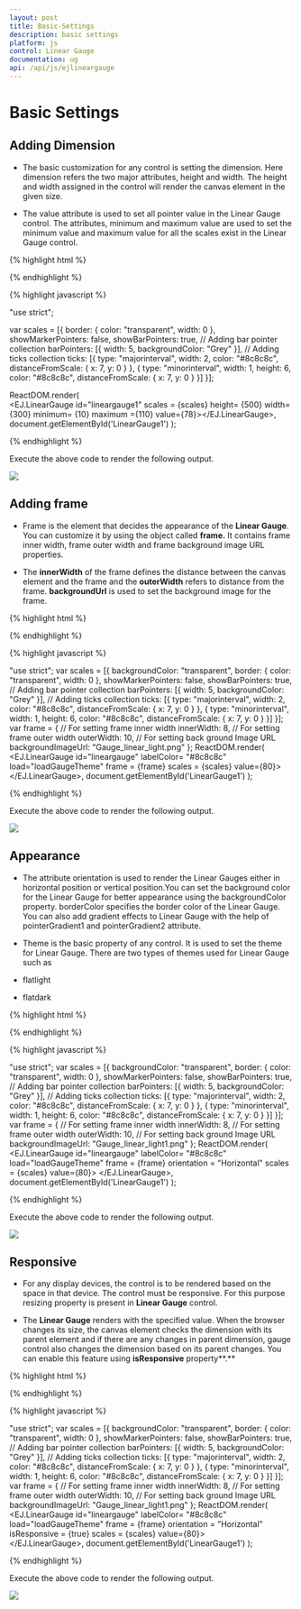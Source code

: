 ```yaml
---
layout: post
title: Basic-Settings
description: basic settings
platform: js
control: Linear Gauge
documentation: ug
api: /api/js/ejlineargauge
---
```


# Basic Settings

## Adding Dimension

* The basic customization for any control is setting the dimension. Here dimension refers the two major attributes, height and width. The height and width assigned in the control will render the canvas element in the given size. 

* The value attribute is used to set all pointer value in the Linear Gauge control. The attributes, minimum and maximum value are used to set the minimum value and maximum value for all the scales exist in the Linear Gauge control.


{% highlight html %}

<div id="LinearGauge1"></div>

{% endhighlight %}

{% highlight javascript %}

  "use strict";

  var scales = [{
  border: { color: "transparent", width: 0 },
                showMarkerPointers: false, showBarPointers: true,
                // Adding bar pointer collection
                barPointers: [{ width: 5, backgroundColor: "Grey" }],
                // Adding ticks collection
                ticks: [{
                    type: "majorinterval", width: 2,
                    color: "#8c8c8c", distanceFromScale: { x: 7, y: 0 }
                },
                {
                    type: "minorinterval", width: 1, height: 6,
                    color: "#8c8c8c", distanceFromScale: { x: 7, y: 0 }
                }]
            }];
        
ReactDOM.render(                    
              <EJ.LinearGauge id="lineargauge1" scales = {scales} height= {500} width= {300}  minimum= {10} maximum ={110} value={78}></EJ.LinearGauge>,                    
                     document.getElementById('LinearGauge1')
                     );



{% endhighlight %}



Execute the above code to render the following output.



![](/js/LinearGauge/Basic-Settings_images/Basic-Settings_img1.png)



## Adding frame

* Frame is the element that decides the appearance of the **Linear Gauge**. You can customize it by using the object called **frame.** It contains frame inner width, frame outer width and frame background image URL properties. 

* The **innerWidth** of the frame defines the distance between the canvas element and the frame and the **outerWidth** refers to distance from the frame. **backgroundUrl** is used to set the background image for the frame.


{% highlight html %}

<div id="LinearGauge1"></div>

{% endhighlight %}

{% highlight javascript %}

"use strict";
var scales = [{
                backgroundColor: "transparent",
                border: { color: "transparent", width: 0 },
                showMarkerPointers: false, showBarPointers: true,
                // Adding bar pointer collection
                barPointers: [{ width: 5, backgroundColor: "Grey" }],
                // Adding ticks collection
                ticks: [{
                    type: "majorinterval", width: 2,
                    color: "#8c8c8c", distanceFromScale: { x: 7, y: 0 }
                },
                {
                    type: "minorinterval", width: 1, height: 6,
                    color: "#8c8c8c", distanceFromScale: { x: 7, y: 0 }
                }]
            }];
var frame = {
                // For setting frame inner width
                innerWidth: 8,
                // For setting frame outer width
                outerWidth: 10,
                // For setting back ground Image URL
                backgroundImageUrl: "Gauge_linear_light.png"
            };
ReactDOM.render(
    <EJ.LinearGauge id="lineargauge"
    labelColor= "#8c8c8c"
    load="loadGaugeTheme"  frame = {frame} scales = {scales} value={80}>                    
    </EJ.LinearGauge>,
          document.getElementById('LinearGauge1')
);


{% endhighlight %}



Execute the above code to render the following output.



![](/js/LinearGauge/Basic-Settings_images/Basic-Settings_img2.png)



## Appearance

* The attribute orientation is used to render the Linear Gauges either in horizontal position or vertical position.You can set the background color for the Linear Gauge for better appearance using the backgroundColor property. borderColor specifies the border color of the Linear Gauge. You can also add gradient effects to Linear Gauge with the help of pointerGradient1 and pointerGradient2 attribute.

* Theme is the basic property of any control. It is used to set the theme for Linear Gauge. There are two types of themes used for Linear Gauge such as

 * flatlight

 * flatdark


{% highlight html %}

<div id="LinearGauge1"></div>

{% endhighlight %}

{% highlight javascript %}

 
"use strict";
var scales = [{
                backgroundColor: "transparent",
                border: { color: "transparent", width: 0 },
                showMarkerPointers: false, showBarPointers: true,
                // Adding bar pointer collection
                barPointers: [{ width: 5, backgroundColor: "Grey" }],
                // Adding ticks collection
                ticks: [{
                    type: "majorinterval", width: 2,
                    color: "#8c8c8c", distanceFromScale: { x: 7, y: 0 }
                },
                {
                    type: "minorinterval", width: 1, height: 6,
                    color: "#8c8c8c", distanceFromScale: { x: 7, y: 0 }
                }]
            }];
var frame = {
                // For setting frame inner width
                innerWidth: 8,
                // For setting frame outer width
                outerWidth: 10,
                // For setting back ground Image URL
                backgroundImageUrl: "Gauge_linear_light1.png"
            };
ReactDOM.render(
    <EJ.LinearGauge id="lineargauge"
    labelColor= "#8c8c8c"
    load="loadGaugeTheme"  frame = {frame} orientation = "Horizontal" scales = {scales} value={80}>
    </EJ.LinearGauge>,
          document.getElementById('LinearGauge1')
);



{% endhighlight %}



Execute the above code to render the following output.

![](/js/LinearGauge/Basic-Settings_images/Basic-Settings_img3.png)



## Responsive 

* For any display devices, the control is to be rendered based on the space in that device. The control must be responsive. For this purpose resizing property is present in **Linear Gauge** control. 

* The **Linear Gauge** renders with the specified value. When the browser changes its size, the canvas element checks the dimension with its parent element and if there are any changes in parent dimension, gauge control also changes the dimension based on its parent changes. You can enable this feature using **isResponsive** property**.**


{% highlight html %}

<div id="LinearGauge1"></div>

{% endhighlight %}

{% highlight javascript %}

"use strict";
var scales = [{
                backgroundColor: "transparent",
                border: { color: "transparent", width: 0 },
                showMarkerPointers: false, showBarPointers: true,
                // Adding bar pointer collection
                barPointers: [{ width: 5, backgroundColor: "Grey" }],
                // Adding ticks collection
                ticks: [{
                    type: "majorinterval", width: 2,
                    color: "#8c8c8c", distanceFromScale: { x: 7, y: 0 }
                },
                {
                    type: "minorinterval", width: 1, height: 6,
                    color: "#8c8c8c", distanceFromScale: { x: 7, y: 0 }
                }]
            }];
var frame = {
                // For setting frame inner width
                innerWidth: 8,
                // For setting frame outer width
                outerWidth: 10,
                // For setting back ground Image URL
                backgroundImageUrl: "Gauge_linear_light1.png"
            };
ReactDOM.render(
    <EJ.LinearGauge id="lineargauge"
    labelColor= "#8c8c8c"
    load="loadGaugeTheme"  frame = {frame} orientation = "Horizontal" isResponsive = {true} scales = {scales} value={80}>                    
    </EJ.LinearGauge>,
          document.getElementById('LinearGauge1')
);


{% endhighlight %}



Execute the above code to render the following output.


![](/js/LinearGauge/Basic-Settings_images/Basic-Settings_img4.png)



